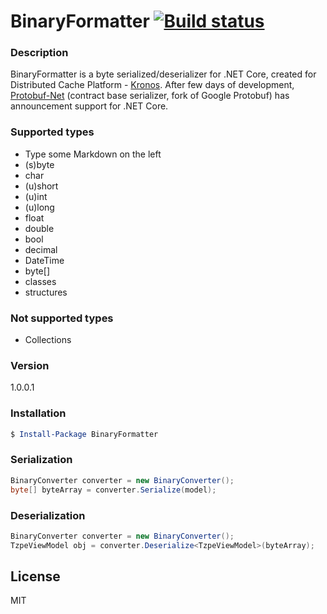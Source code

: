 # BinaryFormatter  [![Build status](https://ci.appveyor.com/api/projects/status/26qj17kq09btkkql?svg=true)](https://ci.appveyor.com/project/LukaszPyrzyk/binaryformatter)
### Description
BinaryFormatter is a byte serialized/deserializer for .NET Core, created for Distributed Cache Platform - [Kronos][kronos-url]. After few days of development, [Protobuf-Net][protobuf-net-url] (contract base serializer, fork of Google Protobuf) has announcement  support for .NET Core. 

### Supported types
  - Type some Markdown on the left
  - (s)byte
  - char
  - (u)short
  - (u)int
  - (u)long
  - float
  - double
  - bool
  - decimal
  - DateTime
  - byte[]
  - classes
  - structures

 ### Not supported types
  - Collections

### Version
1.0.0.1

### Installation
```powershell
$ Install-Package BinaryFormatter
```

### Serialization
```cs
BinaryConverter converter = new BinaryConverter();
byte[] byteArray = converter.Serialize(model);
```    

### Deserialization
```cs
BinaryConverter converter = new BinaryConverter();
TzpeViewModel obj = converter.Deserialize<TzpeViewModel>(byteArray);
```    

License
----
MIT

   [kronos-url]: <https://github.com/lukasz-pyrzyk/Kronos>
   [protobuf-net-url]: <https://github.com/mgravell/protobuf-net>
